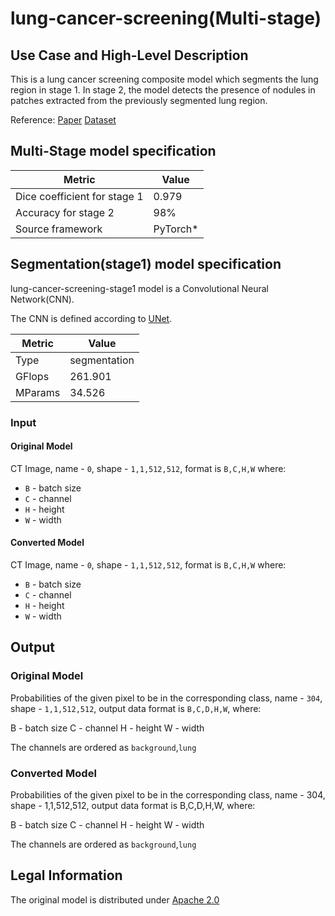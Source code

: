 # lung-cancer-screening(Multi-stage)

## Use Case and High-Level Description

This is a lung cancer screening composite model which segments the lung region in stage 1. In stage 2, the model detects the presence of nodules in patches extracted from the previously segmented lung region.

Reference: [Paper](https://arxiv.org/abs/2006.09308)
           [Dataset](https://luna16.grand-challenge.org/Data/)

## Multi-Stage model specification

| Metric                       | Value     |
|------------------------------|-----------|
| Dice coefficient for stage 1 | 0.979     |
| Accuracy for stage 2         | 98%       |
| Source framework             | PyTorch\* |


## Segmentation(stage1) model specification

lung-cancer-screening-stage1 model is a Convolutional Neural Network(CNN). 

The CNN is defined according to [UNet](https://arxiv.org/abs/1505.04597).

| Metric    | Value        |
|-----------|--------------|
| Type      | segmentation |
| GFlops    | 261.901      |
| MParams   | 34.526       |

### Input

#### Original Model

CT Image, name - `0`, shape - `1,1,512,512`, format is `B,C,H,W` where:

- `B` - batch size
- `C` - channel
- `H` - height
- `W` - width

#### Converted Model

CT Image, name - `0`, shape - `1,1,512,512`, format is `B,C,H,W` where:

- `B` - batch size
- `C` - channel
- `H` - height
- `W` - width

## Output

### Original Model

Probabilities of the given pixel to be in the corresponding class, name - `304`, shape - `1,1,512,512`, output data format is `B,C,D,H,W`, where:

B - batch size
C - channel
H - height
W - width

The channels are ordered as `background`,`lung`

### Converted Model

Probabilities of the given pixel to be in the corresponding class, name - 304, shape - 1,1,512,512, output data format is B,C,D,H,W, where:

B - batch size
C - channel
H - height
W - width

The channels are ordered as `background`,`lung`

<!-- ## Detection(stage2) model specification

| Metric  |     Value      |
|---------|----------------|
| GFlops  | 0.002796       |
| MParams | 0.050          |
| Type    | classification |

### Performance

### Input

#### Original model


#### Converted model


### Output

#### Original model

#### Converted model -->

## Legal Information

The original model is distributed under [Apache 2.0](https://drive.google.com/file/d/1LVVi_TUnIgR2Zl8OK_Jy2BNRJm9aD4iQ/view?usp=sharing)
